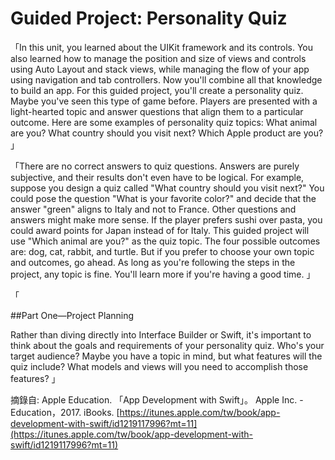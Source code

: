 # Guided Project: Personality Quiz

  
「In this unit, you learned about the UIKit framework and its controls. You also learned how to manage the position and size of views and controls using Auto Layout and stack views, while managing the flow of your app using navigation and tab controllers. Now you'll combine all that knowledge to build an app. For this guided project, you'll create a personality quiz. Maybe you've seen this type of game before. Players are presented with a light-hearted topic and answer questions that align them to a particular outcome. Here are some examples of personality quiz topics: What animal are you? What country should you visit next? Which Apple product are you? 」

「There are no correct answers to quiz questions. Answers are purely subjective, and their results don't even have to be logical. For example, suppose you design a quiz called "What country should you visit next?" You could pose the question "What is your favorite color?" and decide that the answer "green" aligns to Italy and not to France. Other questions and answers might make more sense. If the player prefers sushi over pasta, you could award points for Japan instead of for Italy. This guided project will use "Which animal are you?" as the quiz topic. The four possible outcomes are: dog, cat, rabbit, and turtle. But if you prefer to choose your own topic and outcomes, go ahead. As long as you're following the steps in the project, any topic is fine. You'll learn more if you're having a good time. 」

「

\#\#Part One—Project Planning 

Rather than diving directly into Interface Builder or Swift, it's important to think about the goals and requirements of your personality quiz. Who's your target audience? Maybe you have a topic in mind, but what features will the quiz include? What models and views will you need to accomplish those features? 」

摘錄自: Apple Education. 「App Development with Swift」。 Apple Inc. - Education，2017. iBooks. [https://itunes.apple.com/tw/book/app-development-with-swift/id1219117996?mt=11](https://itunes.apple.com/tw/book/app-development-with-swift/id1219117996?mt=11)

